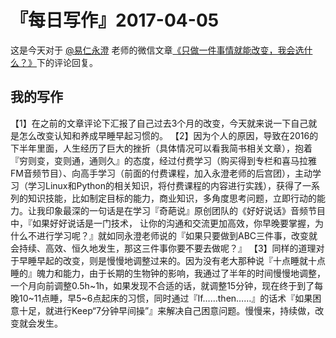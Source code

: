 # 『每日写作』2017-04-05

这是今天对于  [@易仁永澄](http://weibo.com/u/1640237087)  老师的微信文章[《只做一件事情就能改变，我会选什么？》](http://mp.weixin.qq.com/s/Y7Xa88sslEZoCMUfhjmZQA)下的评论回复。

## 我的写作

【1】在之前的文章评论下汇报了自己过去3个月的改变，今天就来说一下自己就是怎么改变认知和养成早睡早起习惯的。
【2】因为个人的原因，导致在2016的下半年里面，人生经历了巨大的挫折（具体情况可以看我简书相关文章），抱着『穷则变，变则通，通则久』的态度，经过付费学习（购买得到专栏和喜马拉雅FM音频节目）、向高手学习（前面的付费课程，加入永澄老师的后宫团），主动学习（学习Linux和Python的相关知识，将付费课程的内容进行实践），获得了一系列的知识技能，比如制定目标的能力，商业知识，多角度思考问题，立即行动的能力。让我印象最深的一句话是在学习『奇葩说』原创团队的《好好说话》音频节目中，『如果好好说话是一门技术， 让你的沟通和交流更加高效，你早晚要掌握，为什么不进行学习呢？』就如同永澄老师说的『如果只要做到ABC三件事，改变就会持续、高效、恒久地发生，那这三件事你要不要去做呢？』
【3】同样的道理对于早睡早起的改变，则是慢慢地调整过来的。因为没有老大那种说『十点睡就十点睡的』魄力和能力，由于长期的生物钟的影响，我通过了半年的时间慢慢地调整，一个月向前调整0.5h~1h，如果发现不合适的话，就调整15分钟，现在终于到了每晚10~11点睡，早5~6点起床的习惯，同时通过『If……then……』的话术『如果困意十足，就进行Keep“7分钟早间操”』来解决自己困意问题。慢慢来，持续做，改变就会发生。